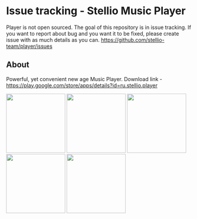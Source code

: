 # Issue tracking - Stellio Music Player
Player is not open sourced. The goal of this repository is in issue tracking.
If you want to report about bug and you want it to be fixed, please create issue with as much details as you can.
https://github.com/stellio-team/player/issues

## About
Powerful, yet convenient new age Music Player. Download link - https://play.google.com/store/apps/details?id=ru.stellio.player

<img src="http://stellio.ru/img/themes/default_flat/en/1.jpg" width="160px"/>
<img src="http://stellio.ru/img/themes/default_flat/en/2.jpg" width="160px"/>
<img src="http://stellio.ru/img/themes/default_flat/en/3.jpg" width="160px"/>
<img src="http://stellio.ru/img/themes/default_flat/en/4.jpg" width="160px"/>
<img src="http://stellio.ru/img/themes/default_flat/en/5.jpg" width="160px"/>

